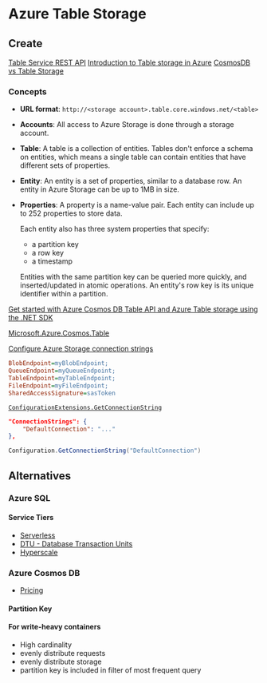 # Azure Table Storage

## Create

[Table Service REST API](https://docs.microsoft.com/en-us/rest/api/storageservices/table-service-rest-api)
[Introduction to Table storage in Azure](https://docs.microsoft.com/en-us/azure/storage/tables/table-storage-overview)
[CosmosDB vs Table Storage](https://docs.microsoft.com/en-us/azure/cosmos-db/table-api-faq#table-api-vs-table-storage)

### Concepts

* **URL format**: `http://<storage account>.table.core.windows.net/<table>`
* **Accounts**: All access to Azure Storage is done through a storage account.
* **Table**: A table is a collection of entities. Tables don't enforce a schema on entities, which means a single table can contain entities that have different sets of properties.
* **Entity**: An entity is a set of properties, similar to a database row. An entity in Azure Storage can be up to 1MB in size.
* **Properties**: A property is a name-value pair. Each entity can include up to 252 properties to store data.

  Each entity also has three system properties that specify:

  * a partition key
  * a row key
  * a timestamp

  Entities with the same partition key can be queried more quickly, and inserted/updated in atomic operations. An entity's row key is its unique identifier within a partition.


[Get started with Azure Cosmos DB Table API and Azure Table storage using the .NET SDK](https://docs.microsoft.com/en-us/azure/cosmos-db/tutorial-develop-table-dotnet)

[Microsoft.Azure.Cosmos.Table](https://www.nuget.org/packages/Microsoft.Azure.Cosmos.Table)

[Configure Azure Storage connection strings](https://docs.microsoft.com/en-us/azure/storage/common/storage-configure-connection-string)

```ini
BlobEndpoint=myBlobEndpoint;
QueueEndpoint=myQueueEndpoint;
TableEndpoint=myTableEndpoint;
FileEndpoint=myFileEndpoint;
SharedAccessSignature=sasToken
```

[`ConfigurationExtensions.GetConnectionString`](https://docs.microsoft.com/en-us/dotnet/api/microsoft.extensions.configuration.configurationextensions.getconnectionstring?view=dotnet-plat-ext-3.1)

```json
"ConnectionStrings": {
    "DefaultConnection": "..."
},
```

```cs
Configuration.GetConnectionString("DefaultConnection")
```






## Alternatives

### Azure SQL

#### Service Tiers

* [Serverless](https://docs.microsoft.com/en-us/azure/azure-sql/database/serverless-tier-overview)
* [DTU - Database Transaction Units](https://docs.microsoft.com/en-us/azure/azure-sql/database/service-tiers-dtu)
* [Hyperscale](https://docs.microsoft.com/en-us/azure/azure-sql/database/service-tier-hyperscale)


### Azure Cosmos DB

* [Pricing](https://azure.microsoft.com/en-us/pricing/details/cosmos-db/)

#### Partition Key

#### For write-heavy containers

* High cardinality
* evenly distribute requests
* evenly distribute storage
* partition key is included in filter of most frequent query

